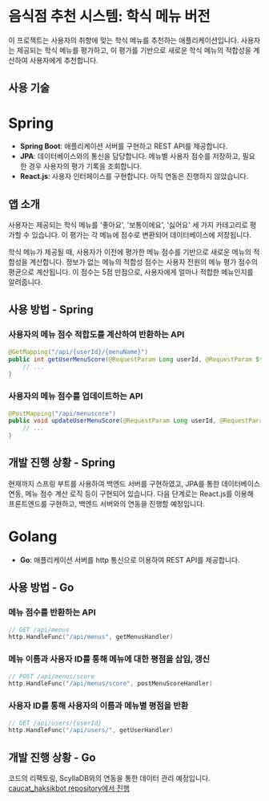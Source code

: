 # 음식점 추천 시스템: 학식 메뉴 버전

이 프로젝트는 사용자의 취향에 맞는 학식 메뉴를 추천하는 애플리케이션입니다. 사용자는 제공되는 학식 메뉴를 평가하고, 이 평가를 기반으로 새로운 학식 메뉴의 적합성을 계산하여 사용자에게 추천합니다. 

## 사용 기술

# Spring
- **Spring Boot**: 애플리케이션 서버를 구현하고 REST API를 제공합니다.
- **JPA**: 데이터베이스와의 통신을 담당합니다. 메뉴별 사용자 점수를 저장하고, 필요한 경우 사용자의 평가 기록을 조회합니다.
- **React.js**: 사용자 인터페이스를 구현합니다. 아직 연동은 진행하지 않았습니다.

## 앱 소개

사용자는 제공되는 학식 메뉴를 '좋아요', '보통이에요', '싫어요' 세 가지 카테고리로 평가할 수 있습니다. 이 평가는 각 메뉴에 점수로 변환되어 데이터베이스에 저장됩니다. 

학식 메뉴가 제공될 때, 사용자가 이전에 평가한 메뉴 점수를 기반으로 새로운 메뉴의 적합성을 계산합니다.
정보가 없는 메뉴의 적합성 점수는 사용자 전원의 메뉴 평가 점수의 평균으로 계산됩니다. 이 점수는 5점 만점으로, 사용자에게 얼마나 적합한 메뉴인지를 알려줍니다.

## 사용 방법 - Spring

### 사용자의 메뉴 점수 적합도를 계산하여 반환하는 API

```java
@GetMapping("/api/{userId}/{menuName}")
public int getUserMenuScore(@RequestParam Long userId, @RequestParam String menuName) {
    // ...
}
```

### 사용자의 메뉴 점수를 업데이트하는 API

```java
@PostMapping("/api/menuscore")
public void updateUserMenuScore(@RequestParam Long userId, @RequestParam String menuName, @RequestParam int score) {
    // ...
}
```

## 개발 진행 상황 - Spring

현재까지 스프링 부트를 사용하여 백엔드 서버를 구현하였고, JPA를 통한 데이터베이스 연동, 메뉴 점수 계산 로직 등이 구현되어 있습니다. 다음 단계로는 React.js를 이용해 프론트엔드를 구현하고, 백엔드 서버와의 연동을 진행할 예정입니다.


# Golang
- **Go**: 애플리케이션 서버를 http 통신으로 이용하여 REST API를 제공합니다.

## 사용 방법 - Go

### 메뉴 점수를 반환하는 API

```Go
// GET /api/menus
http.HandleFunc("/api/menus", getMenusHandler)
```

### 메뉴 이름과 사용자 ID를 통해 메뉴에 대한 평점을 삽입, 갱신

```Go
// POST /api/menus/score
http.HandleFunc("/api/menus/score", postMenuScoreHandler)
```

### 사용자 ID를 통해 사용자의 이름과 메뉴별 평점을 반환

```Go
// GET /api/users/{userId}
http.HandleFunc("/api/users/", getUserHandler)
```

## 개발 진행 상황 - Go

코드의 리팩토링, ScyllaDB와의 연동을 통한 데이터 관리 예정입니다.
[caucat_haksikbot repository에서 진행](https://github.com/WinterLimited/caucat_haksikbot)


